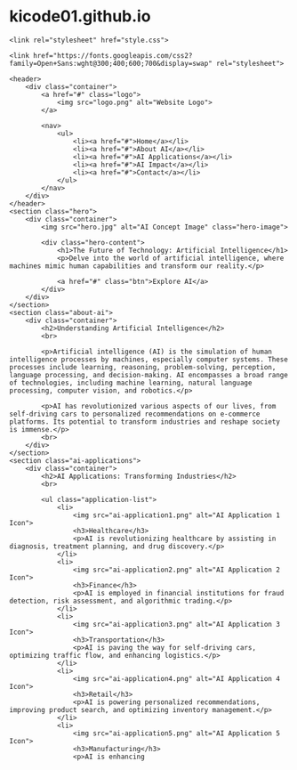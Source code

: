 # kicode01.github.io
<!DOCTYPE html>
<html lang="en">
<head>
    <meta charset="UTF-8">
    <meta name="viewport" content="width=device-width, initial-scale=1.0">
    <title>The Realm of Artificial Intelligence: A Comprehensive Guide</title>

    <link rel="stylesheet" href="style.css">

    <link href="https://fonts.googleapis.com/css2?family=Open+Sans:wght@300;400;600;700&display=swap" rel="stylesheet">
</head>
<body>

    <header>
        <div class="container">
            <a href="#" class="logo">
                <img src="logo.png" alt="Website Logo">
            </a>

            <nav>
                <ul>
                    <li><a href="#">Home</a></li>
                    <li><a href="#">About AI</a></li>
                    <li><a href="#">AI Applications</a></li>
                    <li><a href="#">AI Impact</a></li>
                    <li><a href="#">Contact</a></li>
                </ul>
            </nav>
        </div>
    </header>
    <section class="hero">
        <div class="container">
            <img src="hero.jpg" alt="AI Concept Image" class="hero-image">

            <div class="hero-content">
                <h1>The Future of Technology: Artificial Intelligence</h1>
                <p>Delve into the world of artificial intelligence, where machines mimic human capabilities and transform our reality.</p>

                <a href="#" class="btn">Explore AI</a>
            </div>
        </div>
    </section>
    <section class="about-ai">
        <div class="container">
            <h2>Understanding Artificial Intelligence</h2>
            <br>

            <p>Artificial intelligence (AI) is the simulation of human intelligence processes by machines, especially computer systems. These processes include learning, reasoning, problem-solving, perception, language processing, and decision-making. AI encompasses a broad range of technologies, including machine learning, natural language processing, computer vision, and robotics.</p>

            <p>AI has revolutionized various aspects of our lives, from self-driving cars to personalized recommendations on e-commerce platforms. Its potential to transform industries and reshape society is immense.</p>
            <br>
        </div>
    </section>
    <section class="ai-applications">
        <div class="container">
            <h2>AI Applications: Transforming Industries</h2>
            <br>

            <ul class="application-list">
                <li>
                    <img src="ai-application1.png" alt="AI Application 1 Icon">
                    <h3>Healthcare</h3>
                    <p>AI is revolutionizing healthcare by assisting in diagnosis, treatment planning, and drug discovery.</p>
                </li>
                <li>
                    <img src="ai-application2.png" alt="AI Application 2 Icon">
                    <h3>Finance</h3>
                    <p>AI is employed in financial institutions for fraud detection, risk assessment, and algorithmic trading.</p>
                </li>
                <li>
                    <img src="ai-application3.png" alt="AI Application 3 Icon">
                    <h3>Transportation</h3>
                    <p>AI is paving the way for self-driving cars, optimizing traffic flow, and enhancing logistics.</p>
                </li>
                <li>
                    <img src="ai-application4.png" alt="AI Application 4 Icon">
                    <h3>Retail</h3>
                    <p>AI is powering personalized recommendations, improving product search, and optimizing inventory management.</p>
                </li>
                <li>
                    <img src="ai-application5.png" alt="AI Application 5 Icon">
                    <h3>Manufacturing</h3>
                    <p>AI is enhancing
